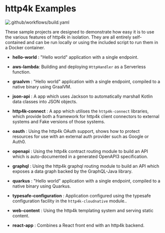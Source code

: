 # http4k Examples

![.github/workflows/build.yaml](https://github.com/http4k/examples/workflows/.github/workflows/build.yaml/badge.svg)

These sample projects are designed to demonstrate how easy it is to use the various features of http4k in isolation. They are all entirely self-contained and can be run locally or using the included script to run them in a Docker container.

- **hello-world** : "Hello world" application with a single endpoint.

- **aws-lambda**: Building and deploying `HttpHandler` as a Serverless function.
- **graalvm** :  "Hello world" application with a single endpoint, compiled to a native binary using GraalVM.
- **json-api** : A app which uses Jackson to automatically marshall Kotlin data classes into JSON objects.
- **http4k-connect** : A app which utilises the `http4k-connect`  libraries, which provide both a framework for http4k client connectors to external systems and Fake versions of those systems.
- **oauth** : Using the http4k OAuth support, shows how to protect resources for use with an external auth provider such as Google or Auth0.
- **openapi** : Using the http4k contract routing module to build an API which is auto-documented in a generated OpenAPI3 specification.
- **graphql** : Using the http4k graphql routing module to build an API which exposes a data graph backed by the GraphQL-Java library.
- **quarkus** :  "Hello world" application with a single endpoint, compiled to a native binary using Quarkus.
- **typesafe-configuration** : Application configured using the typesafe configuration facility in the `http4k-cloudnative` module..
- **web-content** : Using the http4k templating system and serving static content.
- **react-app** : Combines a React front end with an http4k backend.
